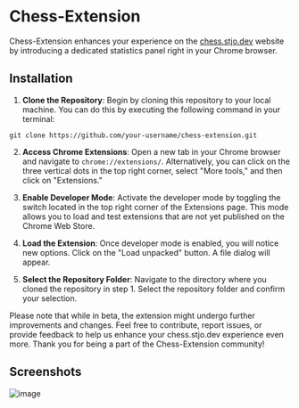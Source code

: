 # Chess-Extension

Chess-Extension enhances your experience on the [chess.stjo.dev](https://chess.stjo.dev) website by introducing a dedicated statistics panel right in your Chrome browser.

## Installation

1. **Clone the Repository**: Begin by cloning this repository to your local machine. You can do this by executing the following command in your terminal:

```
git clone https://github.com/your-username/chess-extension.git
```

2. **Access Chrome Extensions**: Open a new tab in your Chrome browser and navigate to `chrome://extensions/`. Alternatively, you can click on the three vertical dots in the top right corner, select "More tools," and then click on "Extensions."

3. **Enable Developer Mode**: Activate the developer mode by toggling the switch located in the top right corner of the Extensions page. This mode allows you to load and test extensions that are not yet published on the Chrome Web Store.

4. **Load the Extension**: Once developer mode is enabled, you will notice new options. Click on the "Load unpacked" button. A file dialog will appear.

5. **Select the Repository Folder**: Navigate to the directory where you cloned the repository in step 1. Select the repository folder and confirm your selection.

Please note that while in beta, the extension might undergo further improvements and changes. Feel free to contribute, report issues, or provide feedback to help us enhance your chess.stjo.dev experience even more. Thank you for being a part of the Chess-Extension community!

## Screenshots

![image](https://github.com/Ell1ott/chess-extension/assets/85990359/926834ca-8782-48b0-8190-ea51be324440)

